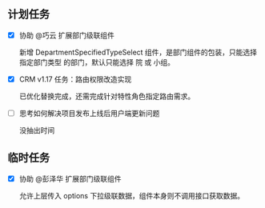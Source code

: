 ## 计划任务

- [x] 协助 @巧云 扩展部门级联组件

  新增 DepartmentSpecifiedTypeSelect 组件，是部门组件的包装，只能选择 指定部门类型 的部门，默认只能选择 院 或 小组。

- [x] CRM v1.17 任务：路由权限改造实现

  已优化替换完成，还需完成针对特性角色指定路由需求。

- [ ] 思考如何解决项目发布上线后用户端更新问题

  没抽出时间

## 临时任务

- [x] 协助 @彭泽华 扩展部门级联组件

  允许上层传入 options 下拉级联数据，组件本身则不调用接口获取数据。

